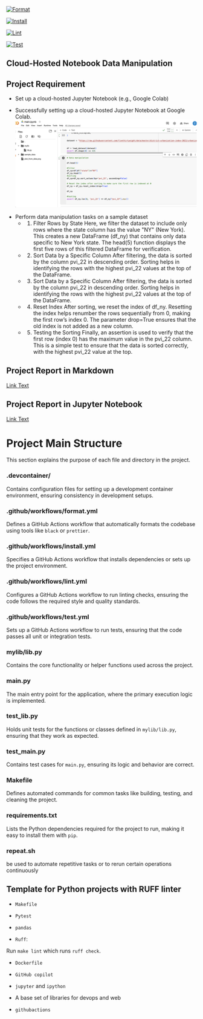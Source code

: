 [![Format](https://github.com/nogibjj/IndividualProject1_Shiyue_Zhou/actions/workflows/format.yml/badge.svg)](https://github.com/nogibjj/IndividualProject1_Shiyue_Zhou/actions/workflows/format.yml)

[![Install](https://github.com/nogibjj/IndividualProject1_Shiyue_Zhou/actions/workflows/install.yml/badge.svg)](https://github.com/nogibjj/IndividualProject1_Shiyue_Zhou/actions/workflows/install.yml)

[![Lint](https://github.com/nogibjj/IndividualProject1_Shiyue_Zhou/actions/workflows/lint.yml/badge.svg)](https://github.com/nogibjj/IndividualProject1_Shiyue_Zhou/actions/workflows/lint.yml)

[![Test](https://github.com/nogibjj/IndividualProject1_Shiyue_Zhou/actions/workflows/test.yml/badge.svg)](https://github.com/nogibjj/IndividualProject1_Shiyue_Zhou/actions/workflows/test.yml)

## Cloud-Hosted Notebook Data Manipulation

## Project Requirement

* <h/>Set up a cloud-hosted Jupyter Notebook (e.g., Google Colab)</h>
- Successfully setting up a cloud-hosted Jupyter Notebook at Google Colab.  
![Data Manipulation Workflow](Colab_mini9.png)
 
<h/> </h> 
* <h/> Perform data manipulation tasks on a sample dataset </h>  
    - 1. Filter Rows by State
    Here, we filter the dataset to include only rows where the state column has the value "NY" (New York). This creates a new DataFrame (df_ny) that contains only data specific to New York state. The head(5) function displays the first five rows of this filtered DataFrame for verification.
    - 2. Sort Data by a Specific Column
    After filtering, the data is sorted by the column pvi_22 in descending order. Sorting helps in identifying the rows with the highest pvi_22 values at the top of the DataFrame.
    - 3. Sort Data by a Specific Column
    After filtering, the data is sorted by the column pvi_22 in descending order. Sorting helps in identifying the rows with the highest pvi_22 values at the top of the DataFrame.
    - 4. Reset Index
    After sorting, we reset the index of df_ny. Resetting the index helps renumber the rows sequentially from 0, making the first row’s index 0. The parameter drop=True ensures that the old index is not added as a new column.
    - 5. Testing the Sorting
    Finally, an assertion is used to verify that the first row (index 0) has the maximum value in the pvi_22 column. This is a simple test to ensure that the data is sorted correctly, with the highest pvi_22 value at the top.

<h/> </h> 
 


## Project Report in Markdown  
[Link Text](DescribeStat.md)
## Project Report in Jupyter Notebook   
[Link Text](main.ipynb)

# Project Main Structure
This section explains the purpose of each file and directory in the project.
### **.devcontainer/**
Contains configuration files for setting up a development container environment, ensuring consistency in development setups.
### **.github/workflows/format.yml**
Defines a GitHub Actions workflow that automatically formats the codebase using tools like `black` or `prettier`.
### **.github/workflows/install.yml**
Specifies a GitHub Actions workflow that installs dependencies or sets up the project environment.
### **.github/workflows/lint.yml**
Configures a GitHub Actions workflow to run linting checks, ensuring the code follows the required style and quality standards.
### **.github/workflows/test.yml**
Sets up a GitHub Actions workflow to run tests, ensuring that the code passes all unit or integration tests.
### **mylib/lib.py**
Contains the core functionality or helper functions used across the project.
### **main.py**
The main entry point for the application, where the primary execution logic is implemented.
### **test_lib.py**
Holds unit tests for the functions or classes defined in `mylib/lib.py`, ensuring that they work as expected.
### **test_main.py**
Contains test cases for `main.py`, ensuring its logic and behavior are correct.
### **Makefile**
Defines automated commands for common tasks like building, testing, and cleaning the project.
### **requirements.txt**
Lists the Python dependencies required for the project to run, making it easy to install them with `pip`.
### **repeat.sh**
be used to automate repetitive tasks or to rerun certain operations continuously



## Template for Python projects with RUFF linter

* `Makefile`

* `Pytest`

* `pandas`

* `Ruff`:  

Run `make lint` which runs `ruff check`. 

* `Dockerfile`

* `GitHub copilot`

* `jupyter` and `ipython` 

* A base set of libraries for devops and web

* `githubactions`




